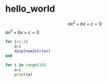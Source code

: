  # hello_world
$$ax^2 + bx + c =0$$
$ax^2 + bx + c =0$
```matlab
for i=1:10
    a=i
    disp(num2str(a))
end
```
```python
for i in range(10)
    a=i
    print(a)
```
